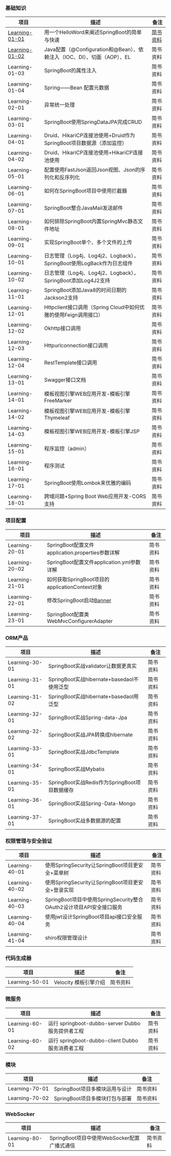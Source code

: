 ### 基础知识
 项目                | 描述           | 备注  
 ----|------|----
 [Learning-01-01](https://github.com/s121528/Spring-Boot/tree/master/Learning-01-01)      | 用一个HelloWord来阐述SpringBoot的简单与快速 | [简书资料](http://www.jianshu.com/p/0a827681daad) 
 [Learning-01-02](https://github.com/s121528/Spring-Boot/tree/master/Learning-01-02)      | Java配置（@Configuration和@Bean）、依赖注入（IOC、DI）、切面（AOP）、EL |  简书资料
 Learning-01-03      | SpringBoot的属性注入 |  简书资料
 Learning-01-04      | Spring——Bean 配置元数据 |  简书资料
 Learning-02-01      | 异常统一处理      |    简书资料
 Learning-03-01      | SpringBoot使用SpringDataJPA完成CRUD      |     简书资料
 Learning-04-01      | Druid、HikariCP连接池使用+Druid作为SpringBoot项目数据源（添加监控）      |     简书资料
 Learning-04-02      | Druid、HikariCP连接池使用+HikariCP连接池使用      |     简书资料
 Learning-05-01      | 配置使用FastJson返回Json视图、Json的序列化和反序列化      |     简书资料
 Learning-06-01      | 如何在SpringBoot项目中使用拦截器      |     简书资料
 Learning-07-01      | SpringBoot整合JavaMail发送邮件      |     简书资料
 Learning-08-01      | 如何排除SpringBoot内置SpringMvc静态文件地址      |     简书资料
 Learning-09-01      | 实现SpringBoot单个、多个文件的上传      |     简书资料
 Learning-10-01      | 日志管理（Log4j、Log4j2、Logback），SpringBoot使用LogBack作为日志组件      |   简书资料 
 Learning-10-02      | 日志管理（Log4j、Log4j2、Logback），SpringBoot添加Log4J2支持      |  简书资料
 Learning-11-01      | SpringBoot添加Java8的时间日期的Jackson2支持      |  简书资料
 Learning-12-01      | Httpclient接口调用（Spring Cloud中如何优雅的使用Feign调用接口）    |  简书资料
 Learning-12-02      | Okhttp接口调用    |  简书资料
 Learning-12-03      | Httpurlconnection接口调用    |  简书资料
 Learning-12-04      | RestTemplate接口调用    |  简书资料
 Learning-13-01      | Swagger接口文档      |  简书资料
 Learning-14-01      | 模板视图引擎WEB应用开发-模板引擎FreeMarker      |  简书资料
 Learning-14-02      | 模板视图引擎WEB应用开发-模板引擎Thymeleaf      |  简书资料
 Learning-14-03      | 模板视图引擎WEB应用开发-模板引擎JSP      |  简书资料
 Learning-15-01      | 程序监控（admin）      |  简书资料
 Learning-16-01      | 程序测试      |  简书资料
 Learning-17-01      | SpringBoot使用Lombok来优雅的编码      |  简书资料
 Learning-18-01      | 跨域问题+Spring Boot Web应用开发-CORS支持      |  简书资料
 
 ### 项目配置
 项目                | 描述           | 备注  
 ----|--------|----
 Learning-20-01      |SpringBoot配置文件application.properties参数详解| 简书资料
 Learning-20-02      |SpringBoot配置文件application.yml参数详解| 简书资料
 Learning-21-01      |如何获取SpringBoot项目的applicationContext对象| 简书资料
 Learning-22-01      |修改SpringBoot启动[Banner](http://patorjk.com/software/taag)| 简书资料
 Learning-23-01      |SpringBoot配置类WebMvcConfigurerAdapter| 简书资料
 
 
 ### ORM产品
 项目                | 描述           | 备注  
  ----|--------|----
 Learning-30-01      |SpringBoot实战validator让数据更真实| 简书资料
 Learning-31-01      |SpringBoot实战hibernate+basedaoI不使用泛型| 简书资料
 Learning-31-02      |SpringBoot实战hibernate+basedaoI用泛型| 简书资料
 Learning-32-01      |SpringBoot实战Spring-data-Jpa| 简书资料
 Learning-32-02      |SpringBoot实战JPA转换成hibernate| 简书资料
 Learning-33-01      |SpringBoot实战JdbcTemplate| 简书资料
 Learning-34-01      |SpringBoot实战Mybatis| 简书资料
 Learning-35-01      |SpringBoot实战Redis作为SpringBoot项目数据缓存| 简书资料
 Learning-36-01      |SpringBoot实战Spring-Data-Mongo| 简书资料
 Learning-37-01      |SpringBoot实战多数据源的配置| 简书资料
 
 
  ### 权限管理与安全验证
  项目                | 描述           | 备注  
   ----|--------|----
  Learning-40-01      |使用SpringSecurity让SpringBoot项目更安全+菜单树| 简书资料
  Learning-40-02      |使用SpringSecurity让SpringBoot项目更安全+登录实现| 简书资料
  Learning-40-03      |SpringBoot项目中使用SpringSecurity整合OAuth2设计项目API安全接口服务| 简书资料
  Learning-40-04      |使用jwt设计SpringBoot项目api接口安全服务| 简书资料
  Learning-41-04      |shiro权限管理设计| 简书资料
  
  ### 代码生成器
  项目                | 描述           | 备注  
   ----|--------|----
  Learning-50-01      |Velocity 模板引擎介绍| 简书资料
 
  
  ### 微服务
  项目                | 描述           | 备注  
   ----|--------|----
 Learning-60-01      |运行 springboot-dubbo-server Dubbo 服务提供者工程| 简书资料      
 Learning-60-02      |运行 springboot-dubbo-client Dubbo 服务消费者工程| 简书资料      
 
 
   ### 模块
   项目                | 描述           | 备注  
    ----|--------|----
 Learning-70-01      |SpringBoot项目多模块运用与设计| 简书资料      
 Learning-70-02      |SpringBoot项目多模块打包与部署| 简书资料      


   ### WebSocker
   项目                | 描述           | 备注  
    ----|--------|----
 Learning-80-01      |SpringBoot项目中使用WebSocker配置广播式通信| 简书资料      
